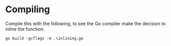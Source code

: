 # Compiling

Compile this with the following, to see the Go compiler make the decision to inline the function:

```golang
go build -gcflags -m .\inlining.go
```
